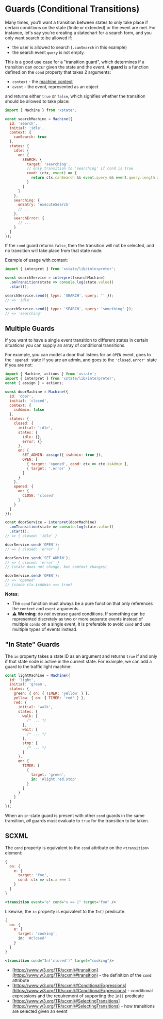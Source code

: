 # Guards (Conditional Transitions)

Many times, you'll want a transition between states to only take place if certain conditions on the state (finite or extended) or the event are met. For instance, let's say you're creating a statechart for a search form, and you only want search to be allowed if:

- the user is allowed to search (`.canSearch` in this example)
- the search event `query` is not empty.

This is a good use case for a "transition guard", which determines if a transition can occur given the state and the event. A **guard** is a function defined on the `cond` property that takes 2 arguments:

- `context` - the [machine context](/guides/context.md)
- `event` - the event, represented as an object

and returns either `true` or `false`, which signifies whether the transition should be allowed to take place:

```js
import { Machine } from 'xstate';

const searchMachine = Machine({
  id: 'search',
  initial: 'idle',
  context: {
    canSearch: true
  },
  states: {
    idle: {
      on: {
        SEARCH: {
          target: 'searching',
          // only transition to 'searching' if cond is true
          cond: (ctx, event) => {
            return ctx.canSearch && event.query && event.query.length > 0;
          }
        }
      }
    },
    searching: {
      onEntry: 'executeSearch'
      // ...
    },
    searchError: {
      // ...
    }
  }
});
```

If the `cond` guard returns `false`, then the transition will not be selected, and no transition will take place from that state node.

Example of usage with context:

```js
import { interpret } from 'xstate/lib/interpreter';

const searchService = interpret(searchMachine)
  .onTransition(state => console.log(state.value))
  .start();

searchService.send({ type: 'SEARCH', query: '' });
// => 'idle'

searchService.send({ type: 'SEARCH', query: 'something' });
// => 'searching'
```

## Multiple Guards

If you want to have a single event transition to different states in certain situations you can supply an array of conditional transitions.

For example, you can model a door that listens for an `OPEN` event, goes to the `'opened'` state if you are an admin, and goes to the `'closed.error'` state if you are not:

```js
import { Machine, actions } from 'xstate';
import { interpret } from 'xstate/lib/interpreter';
const { assign } = actions;

const doorMachine = Machine({
  id: 'door',
  initial: 'closed',
  context: {
    isAdmin: false
  },
  states: {
    closed: {
      initial: 'idle',
      states: {
        idle: {},
        error: {}
      },
      on: {
        SET_ADMIN: assign({ isAdmin: true }),
        OPEN: [
          { target: 'opened', cond: ctx => ctx.isAdmin },
          { target: '.error' }
        ]
      }
    },
    opened: {
      on: {
        CLOSE: 'closed'
      }
    }
  }
});

const doorService = interpret(doorMachine)
  .onTransition(state => console.log(state.value))
  .start();
// => { closed: 'idle' }

doorService.send('OPEN');
// => { closed: 'error' }

doorService.send('SET_ADMIN');
// => { closed: 'error' }
// (state does not change, but context changes)

doorService.send('OPEN');
// => 'opened'
// (since ctx.isAdmin === true)
```

**Notes:**

- The `cond` function must always be a pure function that only references the `context` and `event` arguments.
- ⚠️ **Warning**: do _not_ overuse guard conditions. If something can be represented discretely as two or more separate events instead of multiple `conds` on a single event, it is preferable to avoid `cond` and use multiple types of events instead.

## "In State" Guards

The `in` property takes a state ID as an argument and returns `true` if and only if that state node is active in the current state. For example, we can add a guard to the traffic light machine:

```js
const lightMachine = Machine({
  id: 'light',
  initial: 'green',
  states: {
    green: { on: { TIMER: 'yellow' } },
    yellow: { on: { TIMER: 'red' } },
    red: {
      initial: 'walk',
      states: {
        walk: {
          /* ... */
        },
        wait: {
          /* ... */
        },
        stop: {
          /* ... */
        }
      },
      on: {
        TIMER: [
          {
            target: 'green',
            in: '#light.red.stop'
          }
        ]
      }
    }
  }
});
```

When an `in`-state guard is present with other `cond` guards in the same transition, _all_ guards must evaluate to `true` for the transition to be taken.

## SCXML

The `cond` property is equivalent to the `cond` attribute on the `<transition>` element:

```js
{
  on: {
    e: {
      target: 'foo',
      cond: ctx => ctx.x === 1
    }
  }
}
```

```xml
<transition event="e" cond="x == 1" target="foo" />
```

Likewise, the `in` property is equivalent to the `In()` predicate:

```js
{
  on: {
    e: {
      target: 'cooking',
      in: '#closed'
    }
  }
}
```

```xml
<transition cond="In('closed')" target="cooking"/>
```

- [https://www.w3.org/TR/scxml/#transition](https://www.w3.org/TR/scxml/#transition) - the definition of the `cond` attribute
- [https://www.w3.org/TR/scxml/#ConditionalExpressions](https://www.w3.org/TR/scxml/#ConditionalExpressions) - conditional expressions and the requirement of supporting the `In()` predicate
- [https://www.w3.org/TR/scxml/#SelectingTransitions](https://www.w3.org/TR/scxml/#SelectingTransitions) - how transitions are selected given an event
